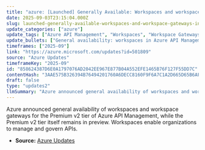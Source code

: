 ```yaml
---
title: "azure: [Launched] Generally Available: Workspaces and workspace gateways in the Premium v2 tier of Azure API Management"
date: 2025-09-03T23:15:04.000Z
slug: launched-generally-available-workspaces-and-workspace-gateways-in-the-premium-v2-tier-of-azure-api-management
update_categories: ["azure"]
update_tags: ["Azure API Management", "Workspaces", "Workspace Gateways", "Premium v2", "General Availability", "Preview"]
update_bullets: ["General availability: workspaces in Azure API Management Premium v2.", "General availability: workspace gateways in Azure API Management Premium v2.", "Note: the Premium v2 tier remains in preview at the time of the announcement.", "Workspaces are intended to help organizations manage and govern APIs."]
timeframes: ["2025-09"]
link: "https://azure.microsoft.com/updates?id=501809"
source: "Azure Updates"
timeframeKey: "2025-09"
id: "858624387D6E0A1797076AD2042EE967E877B04A552EFE1465B76F127F55DD7C"
contentHash: "3AAE575B326394B76494201760A6DECC8160F9F6A7C1A2D665D65B6AF5118A3D"
draft: false
type: "updates2"
llmSummary: "Azure announced general availability of workspaces and workspace gateways for the Premium v2 tier of Azure API Management, while the Premium v2 tier itself remains in preview. Workspaces enable organizations to manage and govern APIs."
---
```


Azure announced general availability of workspaces and workspace gateways for the Premium v2 tier of Azure API Management, while the Premium v2 tier itself remains in preview. Workspaces enable organizations to manage and govern APIs.

- **Source:** [Azure Updates](https://azure.microsoft.com/updates?id=501809)
